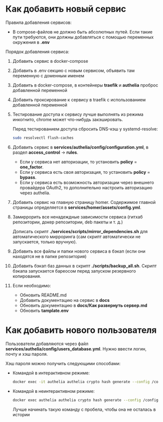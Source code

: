 # Как добавить новый сервис

Правила добавления сервисов:

- В compose-файлов не должно быть абсолютных путей. Если такие пути требуются, они должны
  добавляться с помощью переменных окружения в **.env**

Порядок добавления сервиса:

1. Добавить сервис в docker-compose
3. Добавить в .env секцию с новым сервисом, объявить там переменную с доменным именем
4. Добавить в docker-compose, в контейнеры **traefik** и **authelia** проброс добавленной
   переменной
5. Добавить проксирование к сервису в traefik с использованием добавленной переменной
6. Тестирование доступа к сервису лучше выполнять из режима инкогнито, chrome может что-нибудь
   закэшировать.

   Перед тестированием доступа сбросить DNS-кэш у systemd-resolve:

   ```bash
   sudo resolvectl flush-caches
   ```

7. Добавить сервис в **services/authelia/config/configuration.yml**, в раздел
   **access_control** -> **rules**.

   - Если у сервиса нет авторизации, то установить **policy** = **one_factor**.
   - Если у сервиса есть своя авторизация, то установить **policy** = **bypass**.
   - Если у сервиса есть возможность авторизации через внешнего провайдера OAuth2, то
     дополнительно настроить авторизацию через authelia.

8. Добавить сервис на главную страницу homer. Содержимое главной страницы определяется в
   **services/homer/assets/config.yml**.

9. Замиррорить все ненадеждные зависимости сервиса (гитхаб репозитории, докер репозитории,
   deb пакеты и т. д.)

   Дописать скрипт **./services/scripts/mirror_dependencies.sh** для автоматического
   мирроринга (сам скрипт автоматически не запускается, только вручную).

10. Добавить все файлы и папки нового сервиса в бэкап (если они находятся не в папке репозитория)

11. Добавить бэкап баз данных в скрипт **./scripts/backup_all.sh**. Скрипт бэкапа запускается
    бареосом перед запуском резервного копирования.

111. Если необходимо:

     - Обновить README.md
     - Добавить документацию на сервис в **docs**
     - Обновить документацию в **docs/Как развернуть сервер.md**
     - Обновить **tamplate.env**

# Как добавить нового пользователя

Пользователи добавляются через файл **services/authelia/config/users_database.yml**.
Нужно ввести логин, почту и хэш пароля.

Хэш пароля можно получить следующими способами:

- Командой в интерактивном режиме:

  ```bash
  docker exec -it authelia authelia crypto hash generate --config /config/configuration.yaml
  ```

- Командой в неинтерактивном режиме:

  ```bash
  docker exec authelia authelia crypto hash generate --config /config/configuration.yaml --password "password"
  ```

  Лучше начинать такую команду с пробела, чтобы она не осталась в истории

